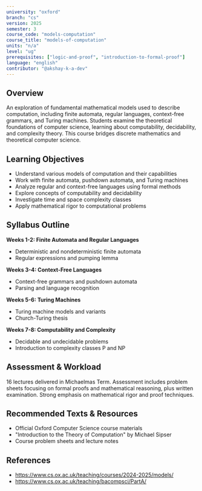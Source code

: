 ```yaml
---
university: "oxford"
branch: "cs"
version: 2025
semester: 3
course_code: "models-computation"
course_title: "models-of-computation"
units: "n/a"
level: "ug"
prerequisites: ["logic-and-proof", "introduction-to-formal-proof"]
language: "english"
contributor: "@akshay-k-a-dev"
---
```


## Overview

An exploration of fundamental mathematical models used to describe computation, including finite automata, regular languages, context-free grammars, and Turing machines. Students examine the theoretical foundations of computer science, learning about computability, decidability, and complexity theory. This course bridges discrete mathematics and theoretical computer science.

## Learning Objectives

- Understand various models of computation and their capabilities
- Work with finite automata, pushdown automata, and Turing machines
- Analyze regular and context-free languages using formal methods
- Explore concepts of computability and decidability
- Investigate time and space complexity classes
- Apply mathematical rigor to computational problems

## Syllabus Outline

**Weeks 1-2: Finite Automata and Regular Languages**
- Deterministic and nondeterministic finite automata
- Regular expressions and pumping lemma

**Weeks 3-4: Context-Free Languages**
- Context-free grammars and pushdown automata
- Parsing and language recognition

**Weeks 5-6: Turing Machines**
- Turing machine models and variants
- Church-Turing thesis

**Weeks 7-8: Computability and Complexity**
- Decidable and undecidable problems
- Introduction to complexity classes P and NP

## Assessment & Workload

16 lectures delivered in Michaelmas Term. Assessment includes problem sheets focusing on formal proofs and mathematical reasoning, plus written examination. Strong emphasis on mathematical rigor and proof techniques.

## Recommended Texts & Resources

- Official Oxford Computer Science course materials
- "Introduction to the Theory of Computation" by Michael Sipser
- Course problem sheets and lecture notes

## References

- https://www.cs.ox.ac.uk/teaching/courses/2024-2025/models/
- https://www.cs.ox.ac.uk/teaching/bacompsci/PartA/

